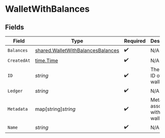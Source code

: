 # WalletWithBalances


## Fields

| Field                                                                                         | Type                                                                                          | Required                                                                                      | Description                                                                                   |
| --------------------------------------------------------------------------------------------- | --------------------------------------------------------------------------------------------- | --------------------------------------------------------------------------------------------- | --------------------------------------------------------------------------------------------- |
| `Balances`                                                                                    | [shared.WalletWithBalancesBalances](../../../pkg/models/shared/walletwithbalancesbalances.md) | :heavy_check_mark:                                                                            | N/A                                                                                           |
| `CreatedAt`                                                                                   | [time.Time](https://pkg.go.dev/time#Time)                                                     | :heavy_check_mark:                                                                            | N/A                                                                                           |
| `ID`                                                                                          | *string*                                                                                      | :heavy_check_mark:                                                                            | The unique ID of the wallet.                                                                  |
| `Ledger`                                                                                      | *string*                                                                                      | :heavy_check_mark:                                                                            | N/A                                                                                           |
| `Metadata`                                                                                    | map[string]*string*                                                                           | :heavy_check_mark:                                                                            | Metadata associated with the wallet.                                                          |
| `Name`                                                                                        | *string*                                                                                      | :heavy_check_mark:                                                                            | N/A                                                                                           |